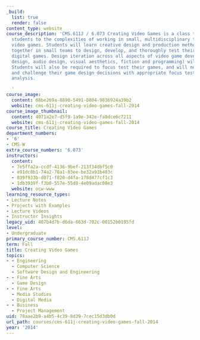 ```yaml
---
_build:
  list: true
  render: false
content_type: website
course_description: 'CMS.611J / 6.073 Creating Video Games is a class that introduces
  students to the complexities of working in small, multidisciplinary teams to develop
  video games. Students will learn creative design and production methods, working
  together in small teams to design, develop, and thoroughly test their own original
  digital games. Design iteration across all aspects of video game development (game
  design, audio design, visual aesthetics, fiction and programming) will be stressed.
  Students will also be required to focus test their games, and will need to support
  and challenge their game design decisions with appropriate focus testing and data
  analysis.

  '
course_image:
  content: 68be269a-8890-5491-0804-9836924a39b2
  website: cms-611j-creating-video-games-fall-2014
course_image_thumbnail:
  content: 4071a2e7-d5f9-1a9e-342e-fa8dce6c7211
  website: cms-611j-creating-video-games-fall-2014
course_title: Creating Video Games
department_numbers:
- '6'
- CMS-W
extra_course_numbers: '6.073'
instructors:
  content:
  - 7e5ffa2a-ccdf-4136-9bef-213f34dbf5c0
  - e91dc0b1-74a2-78a1-03ee-be32a91b403c
  - 839f933b-d071-f820-d4fa-178d477cf1c3
  - 1db3939f-f3b0-557e-55d8-4e09adac08e3
  website: ocw-www
learning_resource_types:
- Lecture Notes
- Projects with Examples
- Lecture Videos
- Instructor Insights
legacy_uid: 407b4d7b-d6da-663d-702c-00152b0195fd
level:
- Undergraduate
primary_course_number: CMS.611J
term: Fall
title: Creating Video Games
topics:
- - Engineering
  - Computer Science
  - Software Design and Engineering
- - Fine Arts
  - Game Design
- - Fine Arts
  - Media Studies
  - Digital Media
- - Business
  - Project Management
uid: 78aae2b9-a4b5-4c39-8d39-7cec15d3db0d
url_path: courses/cms-611j-creating-video-games-fall-2014
year: '2014'
---
```

